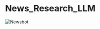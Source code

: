 # News_Research_LLM

![Newsbot](https://github.com/Rithika2000/News_Research_LLM/assets/57192807/2171690f-b9f1-43db-aeaf-3e6724a0e5e5)


